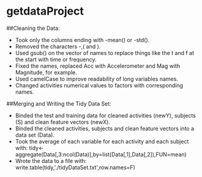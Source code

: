 # getdataProject

##Cleaning the Data:

* Took only the columns ending with -mean() or -std().
* Removed the characters -,( and ).
* Used gsub() on the vector of names to replace things like the t and f at the start with time or frequency.
* Fixed the names, replaced Acc with Accelerometer and Mag with Magnitude, for example.
* Used camelCase to improve readability of long variables names.
* Changed activities numerical values to factors with corresponding names.

##Merging and Writing the Tidy Data Set:
* Binded the test and training data for cleaned activities (newY), subjects (S) and clean feature vectors (newX).
* Binded the cleaned activities, subjects and clean feature vectors into a data set (Data).
* Took the average of each variable for each activity and each subject with: tidy<-aggregate(Data[,3:ncol(Data)],by=list(Data[,1],Data[,2]),FUN=mean)
* Wrote the data to a file with: write.table(tidy,'./tidyDataSet.txt',row.names=F)
